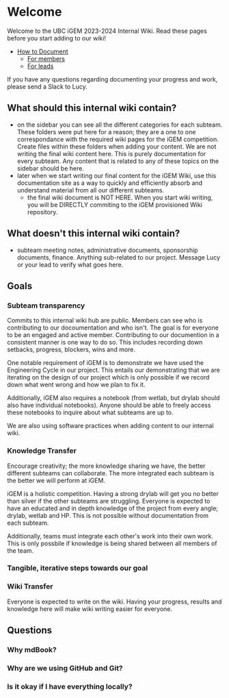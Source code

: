 # Welcome

Welcome to the UBC iGEM 2023-2024 Internal Wiki. Read these pages before you start adding to our wiki!
- [How to Document](./documentation/index.md)
    - [For members](./documentation/member.md)
    - [For leads](./documentation/lead.md)

If you have any questions regarding documenting your progress and work, please send a Slack to Lucy.

## What should this internal wiki contain?
- on the sidebar you can see all the different categories for each subteam. These folders were put here for a reason; they are a one to one correspondance with the required wiki pages for the iGEM competition. Create files within these folders when adding your content. We are not writing the final wiki content here. This is purely documentation for every subteam. Any content that is related to any of these topics on the sidebar should be here.
- later when we start writing our final content for the iGEM Wiki, use this documentation site as a way to quickly and efficiently absorb and understand material from all our different subteams.
    - the final wiki document is NOT HERE. When you start wiki writing, you will be DIRECTLY commiting to the iGEM provisioned Wiki repository.

## What doesn't this internal wiki contain?
- subteam meeting notes, administrative documents, sponsorship documents, finance. Anything sub-related to our project. Message Lucy or your lead to verify what goes here.

## Goals
### Subteam transparency 
Commits to this internal wiki hub are public. Members can see who is contributing to our docoumentation and who isn't. The goal is for everyone to be an engaged and active member. Contributing to our documention in a consistent manner is one way to do so. This includes recording down setbacks, progress, blockers, wins and more. 

One notable requirement of iGEM is to demonstrate we have used the Engineering Cycle in our project. This entails our demonstrating that we are iterating on the design of our project which is only possible if we record down what went wrong and how we plan to fix it. 

Additionally, iGEM also requires a notebook (from wetlab, but drylab should also have individual notebooks). Anyone should be able to freely access these notebooks to inquire about what subteams are up to.

We are also using software practices when adding content to our internal wiki.

### Knowledge Transfer
Encourage creativity; the more knowledge sharing we have, the better different subteams can collaborate. The more integrated each subteam is the better we will perform at iGEM.

iGEM is a holistic competition. Having a strong drylab will get you no better than silver if the other subteams are struggling.
Everyone is expected to have an educated and in depth knowledge of the project from every angle; drylab, wetlab and HP. This is not possible without documentation from each subteam. 

Additionally, teams must integrate each other's work into their own work. This is only possbile if knowledge is being shared between all members of the team.

### Tangible, iterative steps towards our goal

### Wiki Transfer
Everyone is expected to write on the wiki. Having your progress, results and knowledge here will make wiki writing easier for everyone.

## Questions
### Why mdBook?
### Why are we using GitHub and Git?
### Is it okay if I have everything locally?
